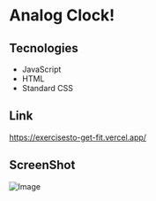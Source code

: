 # Analog Clock!

## Tecnologies

- JavaScript
- HTML
- Standard CSS

## Link 

https://exercisesto-get-fit.vercel.app/

## ScreenShot

![Image](https://github.com/CINPIS/ExercisestoGetFit/blob/main/AnalogClock/Screenshot.png?raw=true "Analog Clock")